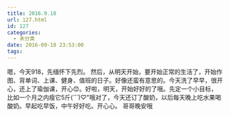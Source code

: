```yaml
---
title: 2016.9.18
url: 127.html
id: 127
categories:
  - 未分类
date: 2016-09-18 23:53:00
tags:
---
```


嗯，今天918，先缅怀下先烈。 然后，从明天开始，要开始正常的生活了，开始作图、背单词、上课、健身、值班的日子。好像还蛮有意思的。今天洗了早早，很开心，还上了瑜伽课，开心😊。好啦，明天，开始好好的了哦。先定一个小目标，比如一个月之内瘦它5斤(*´˘`*)♡"哦对了，今天还订了酸奶，以后每天晚上吃水果喝酸奶。早起吃早饭，中午好好吃。开心心。 哥哥晚安哦